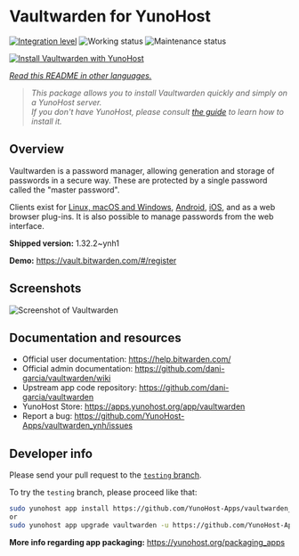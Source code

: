<!--
N.B.: This README was automatically generated by <https://github.com/YunoHost/apps/tree/master/tools/readme_generator>
It shall NOT be edited by hand.
-->

# Vaultwarden for YunoHost

[![Integration level](https://dash.yunohost.org/integration/vaultwarden.svg)](https://ci-apps.yunohost.org/ci/apps/vaultwarden/) ![Working status](https://ci-apps.yunohost.org/ci/badges/vaultwarden.status.svg) ![Maintenance status](https://ci-apps.yunohost.org/ci/badges/vaultwarden.maintain.svg)

[![Install Vaultwarden with YunoHost](https://install-app.yunohost.org/install-with-yunohost.svg)](https://install-app.yunohost.org/?app=vaultwarden)

*[Read this README in other languages.](./ALL_README.md)*

> *This package allows you to install Vaultwarden quickly and simply on a YunoHost server.*  
> *If you don't have YunoHost, please consult [the guide](https://yunohost.org/install) to learn how to install it.*

## Overview

Vaultwarden is a password manager, allowing generation and storage of passwords in a secure way. These are protected by a single password called the "master password".

Clients exist for [Linux, macOS and Windows](https://bitwarden.com/#download), [Android](https://play.google.com/store/apps/details?id=com.x8bit.bitwarden), [iOS](https://itunes.apple.com/app/bitwarden-free-password-manager/id1137397744?mt=8), and as a web browser plug-ins. It is also possible to manage passwords from the web interface.


**Shipped version:** 1.32.2~ynh1

**Demo:** <https://vault.bitwarden.com/#/register>

## Screenshots

![Screenshot of Vaultwarden](./doc/screenshots/screenshot1.png)

## Documentation and resources

- Official user documentation: <https://help.bitwarden.com/>
- Official admin documentation: <https://github.com/dani-garcia/vaultwarden/wiki>
- Upstream app code repository: <https://github.com/dani-garcia/vaultwarden>
- YunoHost Store: <https://apps.yunohost.org/app/vaultwarden>
- Report a bug: <https://github.com/YunoHost-Apps/vaultwarden_ynh/issues>

## Developer info

Please send your pull request to the [`testing` branch](https://github.com/YunoHost-Apps/vaultwarden_ynh/tree/testing).

To try the `testing` branch, please proceed like that:

```bash
sudo yunohost app install https://github.com/YunoHost-Apps/vaultwarden_ynh/tree/testing --debug
or
sudo yunohost app upgrade vaultwarden -u https://github.com/YunoHost-Apps/vaultwarden_ynh/tree/testing --debug
```

**More info regarding app packaging:** <https://yunohost.org/packaging_apps>
